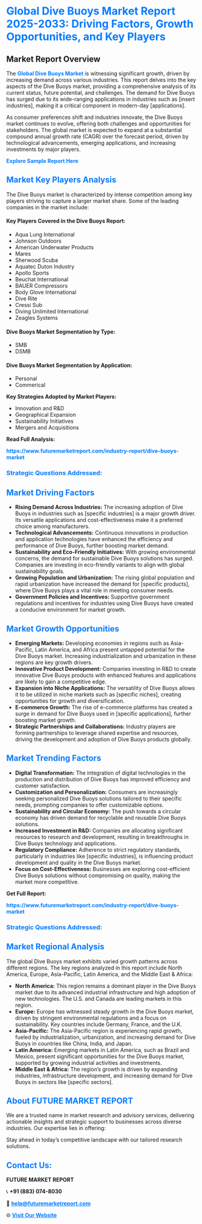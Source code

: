 <h1 style="color: #007BFF;">Global Dive Buoys Market Report 2025-2033: Driving Factors, Growth Opportunities, and Key Players</h1>

<section id="overview">
<h2>Market Report Overview</h2>
<p>The <a href="https://www.futuremarketreport.com/industry-report/dive-buoys-market" style="color: #007BFF; text-decoration: none;"><strong>Global Dive Buoys Market</strong></a> is witnessing significant growth, driven by increasing demand across various industries. This report delves into the key aspects of the Dive Buoys market, providing a comprehensive analysis of its current status, future potential, and challenges. The demand for Dive Buoys has surged due to its wide-ranging applications in industries such as [insert industries], making it a critical component in modern-day [applications].</p>
<p>As consumer preferences shift and industries innovate, the Dive Buoys market continues to evolve, offering both challenges and opportunities for stakeholders. The global market is expected to expand at a substantial compound annual growth rate (CAGR) over the forecast period, driven by technological advancements, emerging applications, and increasing investments by major players.</p>
</section>

<section id="overview">
<p><a href="https://www.futuremarketreport.com/request-sample/reportId=92387" style="color: #007BFF; text-decoration: none;"><strong>Explore Sample Report Here</strong></a></p>
</section>

<section id="key-players">
<h2 style="color: #007BFF;">Market Key Players Analysis</h2>
<p>The Dive Buoys market is characterized by intense competition among key players striving to capture a larger market share. Some of the leading companies in the market include:</p>
<h4>Key Players Covered in the Dive Buoys Report:</h4>
<ul><li>Aqua Lung International</li><li>Johnson Outdoors</li><li>American Underwater Products</li><li>Mares</li><li>Sherwood Scuba</li><li>Aquatec Duton Industry</li><li>Apollo Sports</li><li>Beuchat International</li><li>BAUER Compressors</li><li>Body Glove International</li><li>Dive Rite</li><li>Cressi Sub</li><li>Diving Unlimited International</li><li>Zeagles Systems</li></ul>
<h4>Dive Buoys Market Segmentation by Type:</h4>
<ul><li>SMB</li><li>DSMB</li></ul>

<h4>Dive Buoys Market Segmentation by Application:</h4>
<ul><li>Personal</li><li>Commerical</li></ul>
<p><strong>Key Strategies Adopted by Market Players:</strong></p>
<ul>
<li>Innovation and R&D</li>
<li>Geographical Expansion</li>
<li>Sustainability Initiatives</li>
<li>Mergers and Acquisitions</li>
</ul>
</section>

<section>
<p><strong>Read Full Analysis: </strong></p><a href="https://www.futuremarketreport.com/industry-report/dive-buoys-market" style="color: #007BFF; text-decoration: none;"><strong>https://www.futuremarketreport.com/industry-report/dive-buoys-market</strong></a>
<h3 style="color: #007BFF;">Strategic Questions Addressed:</h3>
</section>

<section id="driving-factors">
<h2 style="color: #007BFF;">Market Driving Factors</h2>
<ul>
<li><strong>Rising Demand Across Industries:</strong> The increasing adoption of Dive Buoys in industries such as [specific industries] is a major growth driver. Its versatile applications and cost-effectiveness make it a preferred choice among manufacturers.</li>
<li><strong>Technological Advancements:</strong> Continuous innovations in production and application technologies have enhanced the efficiency and performance of Dive Buoys, further boosting market demand.</li>
<li><strong>Sustainability and Eco-Friendly Initiatives:</strong> With growing environmental concerns, the demand for sustainable Dive Buoys solutions has surged. Companies are investing in eco-friendly variants to align with global sustainability goals.</li>
<li><strong>Growing Population and Urbanization:</strong> The rising global population and rapid urbanization have increased the demand for [specific products], where Dive Buoys plays a vital role in meeting consumer needs.</li>
<li><strong>Government Policies and Incentives:</strong> Supportive government regulations and incentives for industries using Dive Buoys have created a conducive environment for market growth.</li>
</ul>
</section>

<section id="growth-opportunities">
<h2 style="color: #007BFF;">Market Growth Opportunities</h2>
<ul>
<li><strong>Emerging Markets:</strong> Developing economies in regions such as Asia-Pacific, Latin America, and Africa present untapped potential for the Dive Buoys market. Increasing industrialization and urbanization in these regions are key growth drivers.</li>
<li><strong>Innovative Product Development:</strong> Companies investing in R&D to create innovative Dive Buoys products with enhanced features and applications are likely to gain a competitive edge.</li>
<li><strong>Expansion into Niche Applications:</strong> The versatility of Dive Buoys allows it to be utilized in niche markets such as [specific niches], creating opportunities for growth and diversification.</li>
<li><strong>E-commerce Growth:</strong> The rise of e-commerce platforms has created a surge in demand for Dive Buoys used in [specific applications], further boosting market growth.</li>
<li><strong>Strategic Partnerships and Collaborations:</strong> Industry players are forming partnerships to leverage shared expertise and resources, driving the development and adoption of Dive Buoys products globally.</li>
</ul>
</section>

<section id="trending-factors">
<h2 style="color: #007BFF;">Market Trending Factors</h2>
<ul>
<li><strong>Digital Transformation:</strong> The integration of digital technologies in the production and distribution of Dive Buoys has improved efficiency and customer satisfaction.</li>
<li><strong>Customization and Personalization:</strong> Consumers are increasingly seeking personalized Dive Buoys solutions tailored to their specific needs, prompting companies to offer customizable options.</li>
<li><strong>Sustainability and Circular Economy:</strong> The push towards a circular economy has driven demand for recyclable and reusable Dive Buoys solutions.</li>
<li><strong>Increased Investment in R&D:</strong> Companies are allocating significant resources to research and development, resulting in breakthroughs in Dive Buoys technology and applications.</li>
<li><strong>Regulatory Compliance:</strong> Adherence to strict regulatory standards, particularly in industries like [specific industries], is influencing product development and quality in the Dive Buoys market.</li>
<li><strong>Focus on Cost-Effectiveness:</strong> Businesses are exploring cost-efficient Dive Buoys solutions without compromising on quality, making the market more competitive.</li>
</ul>
</section>

<section>
<p><strong>Get Full Report: </strong></p><a href="https://www.futuremarketreport.com/industry-report/dive-buoys-market" style="color: #007BFF; text-decoration: none;"><strong>https://www.futuremarketreport.com/industry-report/dive-buoys-market</strong></a>
<h3 style="color: #007BFF;">Strategic Questions Addressed:</h3>
</section>


<section id="regional-analysis">
<h2 style="color: #007BFF;">Market Regional Analysis</h2>
<p>The global Dive Buoys market exhibits varied growth patterns across different regions. The key regions analyzed in this report include North America, Europe, Asia-Pacific, Latin America, and the Middle East & Africa:</p>
<ul>
<li><strong>North America:</strong> This region remains a dominant player in the Dive Buoys market due to its advanced industrial infrastructure and high adoption of new technologies. The U.S. and Canada are leading markets in this region.</li>
<li><strong>Europe:</strong> Europe has witnessed steady growth in the Dive Buoys market, driven by stringent environmental regulations and a focus on sustainability. Key countries include Germany, France, and the U.K.</li>
<li><strong>Asia-Pacific:</strong> The Asia-Pacific region is experiencing rapid growth, fueled by industrialization, urbanization, and increasing demand for Dive Buoys in countries like China, India, and Japan.</li>
<li><strong>Latin America:</strong> Emerging markets in Latin America, such as Brazil and Mexico, present significant opportunities for the Dive Buoys market, supported by growing industrial activities and investments.</li>
<li><strong>Middle East & Africa:</strong> The region’s growth is driven by expanding industries, infrastructure development, and increasing demand for Dive Buoys in sectors like [specific sectors].</li>
</ul>
</section>

<footer>
<h2 style="color: #007BFF;">About FUTURE MARKET REPORT</h2>
<p>We are a trusted name in market research and advisory services, delivering actionable insights and strategic support to businesses across diverse industries. Our expertise lies in offering:</p>

<p>Stay ahead in today’s competitive landscape with our tailored research solutions.</p>

<h2 style="color: #007BFF;">Contact Us:</h2>
<p><strong>FUTURE MARKET REPORT</strong></p>
<p>📞 <strong>+91 (883) 074-8030</strong></p>
<p>📧 <strong><a href="mailto:help@futuremarketreport.com" style="color: #007BFF;">help@futuremarketreport.com</a></strong></p>
<p>🌐 <strong><a href="https://www.futuremarketreport.com/" style="color: #007BFF;">Visit Our Website</a></strong></p>
</footer>
